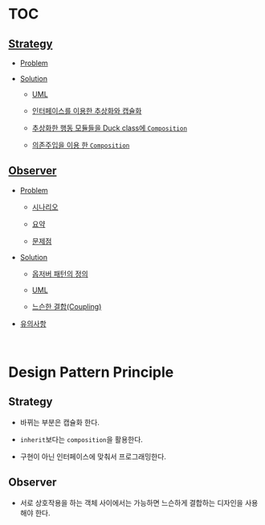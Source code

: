 # TOC

## [Strategy](./strategy/strategy.md#TOC)

- [Problem](./strategy/strategy.md#problem)

- [Solution](./strategy/strategy.md#solution)

    - [UML](./strategy/strategy.md#uml)

    - [인터페이스를 이용한 추상화와 캡슐화](./strategy/strategy.md#인터페이스를-이용한-추상화와-캡슐화)

    - [추상화한 행동 모듈들을 Duck class에 `Composition`](./strategy/strategy.md#추상화한-행동-모듈들을-duck-class에-composition)

    - [의존주입을 이용 한 `Composition`](./strategy/strategy.md#의존주입을-이용-한-composition)

## [Observer](./observer/observer.md#TOC)

- [Problem](./observer/observer.md#problem)

    - [시나리오](./observer/observer.md#시나리오)

    - [요약](./observer/observer.md#요약)

    - [문제점](./observer/observer.md#문제점)

- [Solution](./observer/observer.md#solution)

    - [옵저버 패턴의 정의](./observer/observer.md#옵저버-패턴의-정의)

    - [UML](./observer/observer.md#uml)

    - [느슨한 결합(Coupling)](./observer/observer.md#느슨한-결합coupling)
    
- [유의사항](./observer/observer.md#유의사항)
    
<br>
    
# Design Pattern Principle
 
## Strategy
 
* 바뀌는 부분은 캡슐화 한다.
 
* `inherit`보다는 `composition`을 활용한다.
 
* 구현이 아닌 인터페이스에 맞춰서 프로그래밍한다.

## Observer

* 서로 상호작용을 하는 객체 사이에서는 가능하면 느슨하게 결합하는 디자인을 사용해야 한다.